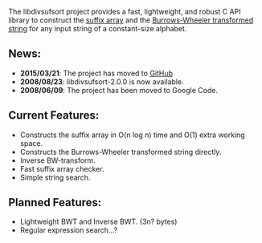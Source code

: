 The libdivsufsort project provides a fast, lightweight, and robust C API library to construct the [suffix array](http://en.wikipedia.org/wiki/Suffix_array) and the [Burrows-Wheeler transformed string](http://en.wikipedia.org/wiki/Burrows-Wheeler_transform) for any input string of a constant-size alphabet.

## News: ##
  * **2015/03/21**: The project has moved to [GitHub](https://github.com/y-256/libdivsufsort)
  * **2008/08/23**: libdivsufsort-2.0.0 is now available.
  * **2008/06/09**: The project has been moved to Google Code.

## Current Features: ##
  * Constructs the suffix array in O(n log n) time and O(1) extra working space.
  * Constructs the Burrows-Wheeler transformed string directly.
  * Inverse BW-transform.
  * Fast suffix array checker.
  * Simple string search.

## Planned Features: ##
  * Lightweight BWT and Inverse BWT. (3n? bytes)
  * Regular expression search...?